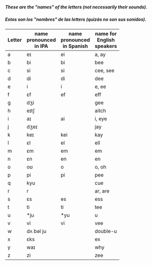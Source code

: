 ##### These are the "names" of the letters (not necessarily their sounds).   
##### Estos son los "nombres" de las letters (quizás no son sus sonidos).   

|Letter |name<BR>pronounced<BR>in IPA |name<BR>pronounced<BR>in Spanish |name for<BR>English<BR>speakers|
|--|--|--|--|
|a|eɪ|ei|a, ay|
|b|bi|bi|bee|
|c|si|si|cee, see|
|d|di|di|dee|
|e|i|i|e, ee|
|f|ɛf|ef|eff|
|g|dʒi| | gee|
|h|eɪtʃ| | aitch|
|i|aɪ|ai|i, eye|
|j|dʒeɪ| |jay|
|k|keɪ|kei|kay|
|l|ɛl|el|ell|
|m|ɛm|em|em|
|n|ɛn|en|en|
|o|oʊ|o|o, oh|
|p|pi|pi|pee|
|q|kyu| |cue|
|r|r| |ar, are|
|s|ɛs|es|ess|
|t|ti|ti|tee|
|u|*ju|*yu|u|
|v|vi|vi|vee|
|w|dʌ bəl ju| |double-u|
|x|ɛks| |ex|
|y|waɪ| |why|
|z|zi| |zee|
